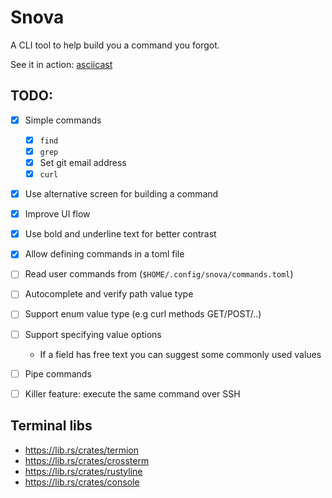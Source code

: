 # Snova

A CLI tool to help build you a command you forgot.

See it in action: [asciicast](https://asciinema.org/a/cCcRDmN1NXuoM8bL4IGVbEXlh)

## TODO:

* [x] Simple commands
  * [x] `find`
  * [x] `grep`
  * [x] Set git email address
  * [x] `curl`
* [x] Use alternative screen for building a command
* [x] Improve UI flow
* [x] Use bold and underline text for better contrast

* [x] Allow defining commands in a toml file
* [ ] Read user commands from (`$HOME/.config/snova/commands.toml`)
* [ ] Autocomplete and verify path value type
* [ ] Support enum value type (e.g curl methods GET/POST/..)
* [ ] Support specifying value options 
    * If a field has free text you can suggest some commonly used values
* [ ] Pipe commands
* [ ] Killer feature: execute the same command over SSH


## Terminal libs

* https://lib.rs/crates/termion
* https://lib.rs/crates/crossterm
* https://lib.rs/crates/rustyline
* https://lib.rs/crates/console

